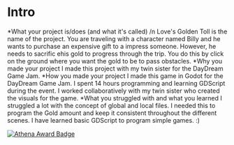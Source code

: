 # Intro
*What your project is/does (and what it's called) /n
Love's Golden Toll is the name of the project. You are traveling with a character named Billy and he wants to purchase an expensive gift to a impress someone. However, he needs to sacrific ehis gold to progress through the trip. You do this by click on the ground where you want the gold to be to pass obstacles.
*Why you made your project
I made this project with my twin sister for the DayDream Game Jam.
*How you made your project
I made this game in Godot for the DayDream Game Jam. I spent 14 hours programming and learning GDScript during the event. I worked collaboratively with my twin sister who created the visuals for the game. 
*What you struggled with and what you learned
I struggled a lot with the concept of global and local files. I needed this to program the Gold amount and keep it consistent throughout the different scenes. I have learned basic GDScript to program simple games. :)

[![Athena Award Badge](https://img.shields.io/endpoint?url=https%3A%2F%2Faward.athena.hackclub.com%2Fapi%2Fbadge)](https://award.athena.hackclub.com?utm_source=readme)
